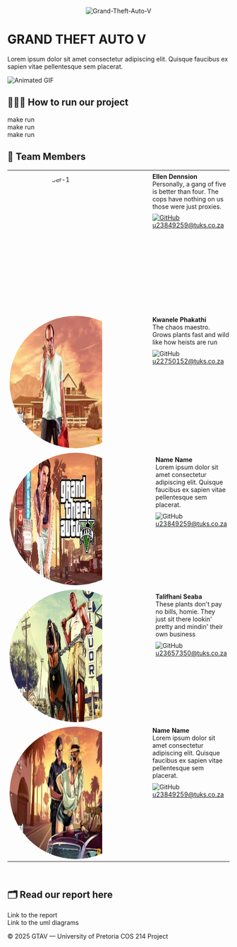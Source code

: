 <p align="center">
  <img src="https://www.exitlag.com/blog/wp-content/uploads/2024/12/gta-v-16x9-1.jpg" alt="Grand-Theft-Auto-V" width="300">
</p>

<div align="left">

# GRAND THEFT AUTO V

 
Lorem ipsum dolor sit amet consectetur adipiscing elit. Quisque faucibus ex sapien vitae pellentesque sem placerat. 

<img src="https://media.tenor.com/htFVFkpa_SQAAAAM/gta-v-grand-theft-auto.gif.gif" alt="Animated GIF" width="200">

## 👩🏾‍💻 How to run our project

<div>make run</div>
<div>make run</div>
<div>make run</div>

## 👥 Team Members

 <table style="width:100%; table-layout:fixed; border-collapse:collapse;">
   <colgroup>
     <col style="width:320px; min-width:320px; max-width:320px;">
    <col>
  </colgroup>

   <tr>
     <td style="vertical-align:top; padding:12px;">
       <div style="width:300px; height:300px; overflow:hidden; border-radius:50%; display:block;">
        <img
          src="https://i0.wp.com/web.phenixxgaming.com/wp-content/uploads/2021/05/content-23.jpg"
          alt="Team member-1"
          style="width:70%; height:100%;"
        />
      </div>
    </td>
    <td style="vertical-align:top; padding:5px;">
        <strong>Ellen Dennsion</strong><br/>
           Personally, a gang of five is better than four. The cops have nothing on us those were just proxies.
        <p style="margin-top:8px;">
          <a href="https://github.com/Ellen-Dennison" target="_blank" rel="noopener noreferrer" text-decoration ="none">
             <img alt="GitHub" src="https://img.icons8.com/material-outlined/24/github.png" vertical-align="middle">
          </a>
         </br>
          <a href = "mailto:u23849259@tuks.co.za" margin-bottom="100px">u23849259@tuks.co.za</a>
        </p>
    </td>
  </tr>

  <tr>
     <td style="vertical-align:top; padding:5px;">
       <div style="width:300px; height:300px; overflow:hidden; border-radius:50%; display:block;">
        <img
          src="pics/pic2.jpg"
          alt="Team member-2"
          style="width:70%; height:100%;"
        />
      </div>
    </td>
    <td style="vertical-align:top; padding:5px;">
        <strong>Kwanele Phakathi</strong><br/>
           The chaos maestro. Grows plants fast and wild like how heists are run 
        <p style="margin-top:8px;">
          <a href="https://github.com/" target="_blank" rel="noopener noreferrer" style="text-decoration:none">
             <img alt="GitHub" src="https://img.icons8.com/material-outlined/24/github.png" style="vertical-align:middle">
          </a>
            </br>
           <a href = "mailto:u22750152@tuks.co.za" margin-bottom="100px">u22750152@tuks.co.za</a>
        </p>
    </td>
  </tr>

  <tr>
     <td style="vertical-align:top; padding:5px;">
       <div style="width:300px; height:300px; overflow:hidden; border-radius:50%; display:block;">
        <img
          src="pics/pic3.jpg"
          alt="Team member-3"
          style="width:70%; height:100%;"
        />
      </div>
    </td>
    <td style="vertical-align:top; padding:12px;">
        <strong>Name Name</strong><br/>
           Lorem ipsum dolor sit amet consectetur adipiscing elit. Quisque faucibus ex sapien vitae pellentesque sem placerat. 
        <p style="margin-top:8px;">
          <a href="https://github.com/" target="_blank" rel="noopener noreferrer" style="text-decoration:none">
             <img alt="GitHub" src="https://img.icons8.com/material-outlined/24/github.png" style="vertical-align:middle">
          </a>
            </br>
          <a href = "mailto:u23849259@tuks.co.za" margin-bottom="100px">u23849259@tuks.co.za</a>
        </p>
    </td>
  </tr>

  <tr>
     <td style="vertical-align:top; padding:5px;">
       <div style="width:300px; height:300px; overflow:hidden; border-radius:50%; display:block;">
        <img
          src="pics/pic4.jpg"
          alt="Team member-4"
          style="width:70%; height:100%;"
        />
      </div>
    </td>
    <td style="vertical-align:top; padding:12px;">
        <strong>Talifhani Seaba</strong><br/>
           These plants don't pay no bills, homie. They just sit there lookin' pretty and mindin' their own business
        <p style="margin-top:8px;">
          <a href="https://github.com/" target="_blank" rel="noopener noreferrer" style="text-decoration:none">
             <img alt="GitHub" src="https://img.icons8.com/material-outlined/24/github.png" style="vertical-align:middle">
          </a>
            </br>
          <a href = "mailto:u23849259@tuks.co.za" margin-bottom="100px">u23657350@tuks.co.za</a>
        </p>
    </td>
  </tr>

  <tr>
     <td style="vertical-align:top; padding:5px;">
       <div style="width:300px; height:300px; overflow:hidden; border-radius:50%; display:block;">
        <img
          src="pics/pic5.jpg"
          alt="Team member-5"
          style="width:70%; height:100%;"
        />
      </div>
    </td>
    <td style="vertical-align:top; padding:5px;">
        <strong>Name Name</strong><br/>
           Lorem ipsum dolor sit amet consectetur adipiscing elit. Quisque faucibus ex sapien vitae pellentesque sem placerat. 
        <p style="margin-top:8px;">
          <a href="https://github.com/" target="_blank" rel="noopener noreferrer" style="text-decoration:none">
             <img alt="GitHub" src="https://img.icons8.com/material-outlined/24/github.png" style="vertical-align:middle">
          </a>
            </br>
         <a href = "mailto:u23849259@tuks.co.za" margin-bottom="100px">u23849259@tuks.co.za</a>
        </p>
    </td>
  </tr>
  

  
</table>
</br>

## 🗂️ Read our report here
<a href="https://docs.google.com/document/d/1eTlIpR7Nj3Ug5PbFX11YB4J5lktUktFVabwlhYKQjbQ/edit?usp=sharing" target="_blank" rel="noopener noreferrer" style="text-decoration:none">Link to the report</a>
</br>
<a href="" target="_blank" rel="noopener noreferrer" style="text-decoration:none">Link to the uml diagrams</a>

© 2025 GTAV — University of Pretoria COS 214 Project

